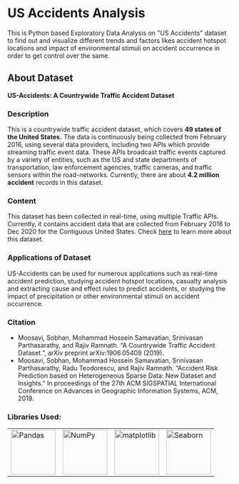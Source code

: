 # US Accidents Analysis
This is Python based Exploratory Data Analysis on "US Accidents" dataset to find out and visualize different trends and factors likes accident hotspot locations and impact of environmental stimuli on accident occurrence in order to get control over the same.
## About Dataset
**US-Accidents: A Countrywide Traffic Accident Dataset**
### Description
This is a countrywide traffic accident dataset, which covers **49 states of the United States.** The data is continuously being collected from February 2016, using several data providers, including two APIs which provide streaming traffic event data. These APIs broadcast traffic events captured by a variety of entities, such as the US and state departments of transportation, law enforcement agencies, traffic cameras, and traffic sensors within the road-networks. Currently, there are about **4.2 million accident** records in this dataset.
### Content
This dataset has been collected in real-time, using multiple Traffic APIs. Currently, it contains accident data that are collected from February 2016 to Dec 2020 for the Contiguous United States. Check [here](https://smoosavi.org/datasets/us_accidents) to learn more about this dataset.
### Applications of Dataset
US-Accidents can be used for numerous applications such as real-time accident prediction, studying accident hotspot locations, casualty analysis and extracting cause and effect rules to predict accidents, or studying the impact of precipitation or other environmental stimuli on accident occurrence.
### Citation
- Moosavi, Sobhan, Mohammad Hossein Samavatian, Srinivasan Parthasarathy, and Rajiv Ramnath. “A Countrywide Traffic Accident Dataset.”, arXiv preprint arXiv:1906.05409 (2019).
- Moosavi, Sobhan, Mohammad Hossein Samavatian, Srinivasan Parthasarathy, Radu Teodorescu, and Rajiv Ramnath. “Accident Risk Prediction based on Heterogeneous Sparse Data: New Dataset and Insights.” In proceedings of the 27th ACM SIGSPATIAL International Conference on Advances in Geographic Information Systems, ACM, 2019.
### Libraries Used:
<table>
<tbody>
<tr>
<td><a><img src="https://pandas.pydata.org/docs/_static/pandas.svg" alt="Pandas" align="center" width="100"/></a></td>
<td><a><img src="https://upload.wikimedia.org/wikipedia/commons/thumb/3/31/NumPy_logo_2020.svg/1280px-NumPy_logo_2020.svg.png" alt="NumPy" align="center" width="100"/></a></td>
<td><a><img src="https://matplotlib.org/_static/logo2_compressed.svg" alt="matplotlib" align="center" width="100"/></a></td>
<td><a><img src="https://seaborn.pydata.org/_static/logo-wide-lightbg.svg" alt="Seaborn" align="center" width="100"/></a></td>
</tr>
</tbody>
